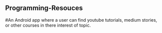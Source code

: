 ## Programming-Resouces
#An Android app where a user can find youtube tutorials, medium stories, or other courses in there interest of topic.
